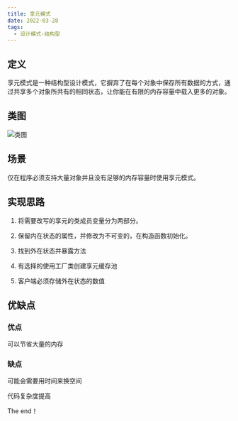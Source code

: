 ```yaml
---
title: 享元模式
date: 2022-03-28
tags:
  - 设计模式-结构型
---
```


## 定义


享元模式是一种结构型设计模式，它摒弃了在每个对象中保存所有数据的方式，通过共享多个对象所共有的相同状态，让你能在有限的内存容量中载入更多的对象。


## 类图


![类图](https://peierlong-blog.oss-cn-hongkong.aliyuncs.com/uPic/类图.svg)


## 场景


仅在程序必须支持大量对象并且没有足够的内存容量时使用享元模式。


## 实现思路


1. 将需要改写的享元的类成员变量分为两部分。

2. 保留内在状态的属性，并修改为不可变的，在构造函数初始化。

3. 找到外在状态并暴露方法

4. 有选择的使用工厂类创建享元缓存池

5. 客户端必须存储外在状态的数值


## 优缺点


### 优点


可以节省大量的内存


### 缺点


可能会需要用时间来换空间

代码复杂度提高


The end！
